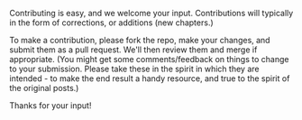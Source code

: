 Contributing is easy, and we welcome your input.  Contributions will typically in the form of corrections, or additions (new chapters.)

To make a contribution, please fork the repo, make your changes, and submit them as a pull request.  We'll then review them and merge if appropriate.  (You might get some comments/feedback on things to change to your submission. Please take these in the spirit in which they are intended - to make the end result a handy resource, and true to the spirit of the original posts.)

Thanks for your input!
